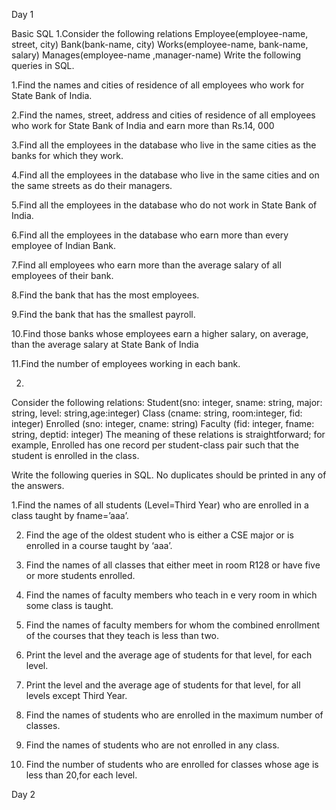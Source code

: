 Day 1


Basic SQL
1.Consider the following relations
Employee(employee-name, street, city)
Bank(bank-name, city)
Works(employee-name, bank-name, salary)
Manages(employee-name ,manager-name)
Write the following queries in SQL.

1.Find the names and cities of residence of all employees who work for 
State Bank of India.

2.Find the names, street, address and cities of residence of all employees who 
work for State Bank of India and earn more than Rs.14, 000

3.Find all the employees in the database who live in the same cities as the banks 
for which they work.

4.Find all the employees in the database who live in the same cities and on the 
same streets as do their managers.

5.Find all the employees in the database who do not work in State   Bank of  India.

6.Find all the employees in the database who earn more than every employee 
of Indian Bank.

7.Find all employees who earn more than the average salary of all
employees of their bank. 

8.Find the bank that has the most employees.

9.Find the bank that has the smallest payroll.

10.Find  those  banks  whose  employees  earn  a  higher  salary,  on  average,  than  the 
average salary at State Bank of India

11.Find the number of employees working in each bank.

2.
Consider the following relations: 
Student(sno: integer, sname: string, major: string, level: string,age:integer) 
Class (cname: string, room:integer, fid: integer) 
Enrolled (sno: integer, cname: string) 
Faculty (fid: integer, fname: string, deptid: integer) 
The meaning of these relations is straightforward; for example, Enrolled has one record per student-class pair such that the student is
enrolled in the class. 

Write the following queries in SQL. No duplicates should be printed in any of the answers. 

1.Find the names of all students (Level=Third Year) who are enrolled in a class taught
by fname=’aaa’.

2. Find the age of the oldest student who is either a CSE major or is enrolled in 
a course taught by ‘aaa’.

3. Find the names of all classes that either meet in room R128 or have five or more students
enrolled. 

4. Find the names of faculty members who teach in e
very room in which some class is taught.
 
5. Find the names of faculty members for whom the combined enrollment of the
courses that they teach is less than two. 

6. Print the level and the average age of students for that level, for each level. 

7. Print the level and the average age of students for that level, for all levels except 
Third Year. 

8. Find the names of students who are enrolled in the maximum number of classes. 

9. Find the names of students who are not enrolled in any class. 

10. Find the number of students who are enrolled for classes whose age is less 
than 20,for each level.


Day 2

